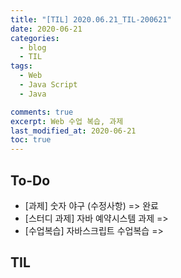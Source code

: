 ```yaml
---
title: "[TIL] 2020.06.21_TIL-200621"
date: 2020-06-21
categories:
  - blog
  - TIL
tags:
  - Web
  - Java Script
  - Java

comments: true
excerpt: Web 수업 복습, 과제
last_modified_at: 2020-06-21
toc: true
---
```


## To-Do
- [과제] 숫자 야구 (수정사항) => 완료
- [스터디 과제] 자바 예약시스템 과제 => 
- [수업복습] 자바스크립트 수업복습 => 

## TIL
